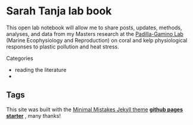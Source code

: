 # Sarah Tanja lab book 

This open lab notebook will allow me to share posts, updates, methods, analyses, and data from my Masters research at the [Padilla-Gamino Lab](https://padilla-gaminolab.weebly.com/) (Marine Ecophysiology and Reproduction) on coral and kelp physiological responses to plastic pollution and heat stress.

Categories
- reading the literature
- 

Tags
-

This site was built with the [Minimal Mistakes Jekyll theme](https://github.com/mmistakes/minimal-mistakes) [**github pages starter**](https://github.com/mmistakes/mm-github-pages-starter/generate) , many thanks! 

